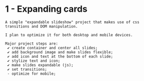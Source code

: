 # 1 - Expanding cards

    A simple "expandable slideshow" project that makes use of css transitions and DOM manipulation.

    I plan to optimize it for both desktop and mobile devices.

    Major project steps are:
     ✔ create container and center all slides;
     ✔ add background image and make slides flexible;
     ✔ add icon and text at the bottom of each slide;
     ✔ stylize text and icon;
     ✔ make slides expandable (js);
     ✔ set transitions;
     - optimize for mobile;
